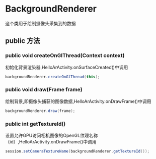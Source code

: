 # BackgroundRenderer
这个类用于绘制摄像头采集到的数据

## public 方法
### public void createOnGlThread(Context context)

初始化背景渲染器,HelloArActivity.onSurfaceCreated()中调用
``` java
backgroundRenderer.createOnGlThread(this);
```
### public void draw(Frame frame)

绘制背景,即摄像头捕获的图像数据,HelloArActivity.onDrawFrame()中调用
``` java
backgroundRenderer.draw(frame);
```

### public int getTextureId()

设置允许GPU访问相机图像的OpenGL纹理名称（id）,HelloArActivity.onDrawFrame()中调用
``` java
session.setCameraTextureName(backgroundRenderer.getTextureId());
```